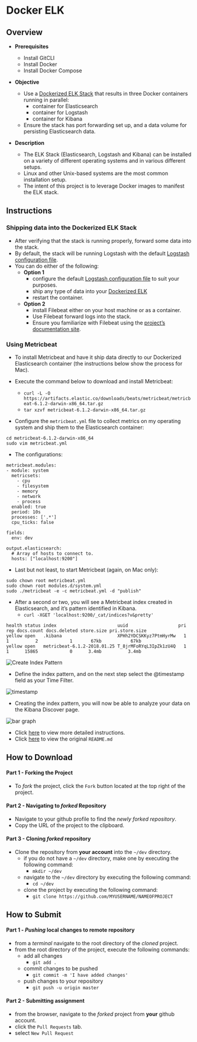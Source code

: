 # Docker ELK


## Overview

* **Prerequisites**
	* Install GitCLI
	* Install Docker
	* Install Docker Compose


* **Objective**
	* Use a [Dockerized ELK Stack](https://elk-docker.readthedocs.io/) that results in three Docker containers running in parallel:
		* container for Elasticsearch
		* container for Logstash
		* container for Kibana
	* Ensure the stack has port forwarding set up, and a data volume for persisting Elasticsearch data.
* **Description**
	* The ELK Stack (Elasticsearch, Logstash and Kibana) can be installed on a variety of different operating systems and in various different setups.
	* Linux and other Unix-based systems are the most common installation setup.
	* The intent of this project is to leverage Docker images to manifest the ELK stack.



## Instructions

### Shipping data into the Dockerized ELK Stack
* After verifying that the stack is running properly, forward some data into the stack.
* By default, the stack will be running Logstash with the default [Logstash configuration file](./docker-elk/logstash/pipeline/logstash.conf).
* You can do either of the following:
  * **Option 1**
    * configure the default [Logstash configuration file](./docker-elk/logstash/pipeline/logstash.conf) to suit your purposes.
    * ship any type of data into your [Dockerized ELK](https://logz.io/blog/monitoring-dockerized-elk-stack/)
    * restart the container.
  * **Option 2**
    * install Filebeat either on your host machine or as a container.
    * Use Filebeat forward logs into the stack.
    * Ensure you familiarize with Filebeat using the [project’s documentation site](https://elk-docker.readthedocs.io/#forwarding-logs-filebeat).



### Using Metricbeat

* To install Metricbeat and have it ship data directly to our Dockerized Elasticsearch container (the instructions below show the process for Mac).


* Execute the command below to download and install Metricbeat:
	* `curl -L -O 
https://artifacts.elastic.co/downloads/beats/metricbeat/metricbeat-6.1.2-darwin-x86_64.tar.gz`
	* `tar xzvf metricbeat-6.1.2-darwin-x86_64.tar.gz`

* Configure the `metricbeat.yml` file to collect metrics on my operating system and ship them to the Elasticsearch container:

```
cd metricbeat-6.1.2-darwin-x86_64
sudo vim metricbeat.yml
```


* The configurations:

```
metricbeat.modules:
- module: system
  metricsets:
    - cpu
    - filesystem
    - memory
    - network
    - process
  enabled: true
  period: 10s
  processes: ['.*']
  cpu_ticks: false

fields:
  env: dev

output.elasticsearch:
  # Array of hosts to connect to.
  hosts: ["localhost:9200"]
```

* Last but not least, to start Metricbeat (again, on Mac only):


```
sudo chown root metricbeat.yml 
sudo chown root modules.d/system.yml 
sudo ./metricbeat -e -c metricbeat.yml -d "publish"
```


* After a second or two, you will see a Metricbeat index created in Elasticsearch, and it’s pattern identified in Kibana.
  * `curl -XGET 'localhost:9200/_cat/indices?v&pretty'`


```
health status index                       uuid                   pri rep docs.count docs.deleted store.size pri.store.size
yellow open   .kibana                     XPHh2YDCSKKyz7PtmHyrMw   1   1          2            1       67kb           67kb
yellow open   metricbeat-6.1.2-2018.01.25 T_8jrMFoRYqL3IpZk1zU4Q   1   1      15865            0      3.4mb          3.4mb
```


![Create Index Pattern](https://logz.io/wp-content/uploads/2018/02/Create-Index-Pattern.png)

* Define the index pattern, and on the next step select the @timestamp field as your Time Filter.

![timestamp](https://logz.io/wp-content/uploads/2018/02/timestamp.png)

* Creating the index pattern, you will now be able to analyze your data on the Kibana Discover page.

![bar graph](https://logz.io/wp-content/uploads/2018/02/bar-graph.png)

* Click [here](https://elk-docker.readthedocs.io/) to view more detailed instructions.
* Click [here](./docker-elk/README.md) to view the original `README.md`








## How to Download

#### Part 1 - Forking the Project
* To _fork_ the project, click the `Fork` button located at the top right of the project.


#### Part 2 - Navigating to _forked_ Repository
* Navigate to your github profile to find the _newly forked repository_.
* Copy the URL of the project to the clipboard.

#### Part 3 - Cloning _forked_ repository
* Clone the repository from **your account** into the `~/dev` directory.
  * if you do not have a `~/dev` directory, make one by executing the following command:
    * `mkdir ~/dev`
  * navigate to the `~/dev` directory by executing the following command:
    * `cd ~/dev`
  * clone the project by executing the following command:
    * `git clone https://github.com/MYUSERNAME/NAMEOFPROJECT`







## How to Submit

#### Part 1 -  _Pushing_ local changes to remote repository
* from a _terminal_ navigate to the root directory of the _cloned_ project.
* from the root directory of the project, execute the following commands:
    * add all changes
      * `git add .`
    * commit changes to be pushed
      * `git commit -m 'I have added changes'`
    * push changes to your repository
      * `git push -u origin master`

#### Part 2 - Submitting assignment
* from the browser, navigate to the _forked_ project from **your** github account.
* click the `Pull Requests` tab.
* select `New Pull Request`
